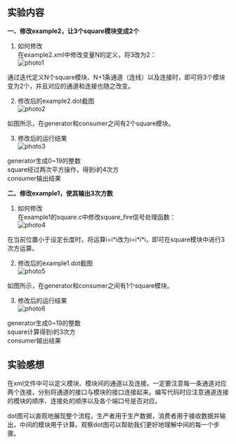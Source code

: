## 实验内容 ##

**一、修改example2，让3个square模块变成2个**

1. 如何修改  
在example2.xml中修改变量N的定义，将3改为2：  
![photo1](http://p1.bqimg.com/4851/07a1e1785fe8a4da.png)
  
  通过迭代定义N个square模块、N+1条通道（连线）以及连接时，即可将3个模块变为2个，并且对应的通道和连接也随之改变。

2. 修改后的example2.dot截图  
![photo2](http://p1.bqimg.com/4851/ef7f28ad297d141a.png)
  
  如图所示，在generator和consumer之间有2个square模块。

3. 修改后的运行结果  
![photo3](http://p1.bqimg.com/4851/af12d47f71511948.png)
  
  generator生成0~19的整数  
square经过两次平方操作，得到i的4次方  
consumer输出结果

**二、修改example1，使其输出3次方数**

1. 如何修改  
在example1的square.c中修改square_fire信号处理函数：  
![photo4](http://p1.bqimg.com/4851/750e919544fa5cce.png)
  
  在当前位置小于设定长度时，将运算i=i\*i改为i=i\*i*i，即可在square模块中进行3次方运算。

2. 修改后的example1.dot截图  
![photo5](http://p1.bqimg.com/4851/37bf51e7734a85e3.png)
  
  如图所示，在generator和consumer之间有1个square模块。

3. 修改后的运行结果  
![photo6](http://p1.bqimg.com/4851/08e09685dc0887bc.png)
  
  generator生成0~19的整数  
square计算得到i的3次方  
consumer输出结果

## 实验感想 ##

在xml文件中可以定义模块、模块间的通道以及连接。一定要注意每一条通道对应两个连接，分别将通道的接口与模块的接口连接起来。编写代码时应注意通道连接的模块的顺序、连接处的顺序以及各个端口号是否对应。

dot图可以直观地展现整个流程，生产者用于生产数据，消费者用于接收数据并输出，中间的模块用于计算。观察dot图可以帮助我们更好地理解中间的每一个步骤。
